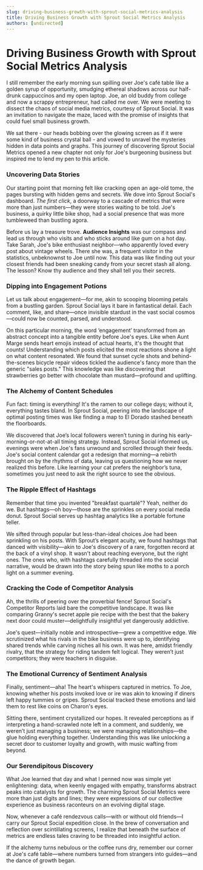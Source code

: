 ```yaml
---
slug: driving-business-growth-with-sprout-social-metrics-analysis
title: Driving Business Growth with Sprout Social Metrics Analysis
authors: [undirected]
---
```



# Driving Business Growth with Sprout Social Metrics Analysis

I still remember the early morning sun spilling over Joe's café table like a golden syrup of opportunity, smudging ethereal shadows across our half-drunk cappuccinos and my open laptop. Joe, an old buddy from college and now a scrappy entrepreneur, had called me over. We were meeting to dissect the chaos of social media metrics, courtesy of Sprout Social. It was an invitation to navigate the maze, laced with the promise of insights that could fuel small business growth. 

We sat there - our heads bobbing over the glowing screen as if it were some kind of business crystal ball - and vowed to unravel the mysteries hidden in data points and graphs. This journey of discovering Sprout Social Metrics opened a new chapter not only for Joe's burgeoning business but inspired me to lend my pen to this article. 

### Uncovering Data Stories

Our starting point that morning felt like cracking open an age-old tome, the pages bursting with hidden gems and secrets. We dove into Sprout Social's dashboard. *The first click*, a doorway to a cascade of metrics that were more than just numbers—they were stories waiting to be told. Joe's business, a quirky little bike shop, had a social presence that was more tumbleweed than bustling agora.

Before us lay a treasure trove. **Audience Insights** was our compass and lead us through who visits and who sticks around like gum on a hot day. Take Sarah, Joe's bike enthusiast neighbor—who apparently loved every post about vintage wheels. There she was, a frequent visitor in the statistics, unbeknownst to Joe until now. This data was like finding out your closest friends had been sneaking candy from your secret stash all along. The lesson? Know thy audience and they shall tell you their secrets. 

### Dipping into Engagement Potions

Let us talk about engagement—for me, akin to scooping blooming petals from a bustling garden. Sprout Social lays it bare in fantastical detail. Each comment, like, and share—once invisible stardust in the vast social cosmos—could now be counted, parsed, and understood.

On this particular morning, the word ‘engagement’ transformed from an abstract concept into a tangible entity before Joe's eyes. Like when Aunt Marge sends heart emojis instead of actual hearts, it's the thought that counts! Understanding which posts elicited the most reactions shone a light on what content resonated. We found that sunset cycle shots and behind-the-scenes bicycle repair videos tickled the audience's fancy more than the generic "sales posts." This knowledge was like discovering that strawberries go better with chocolate than mustard—profound and uplifting.

### The Alchemy of Content Schedules

Fun fact: timing is everything! It's the ramen to our college days; without it, everything tastes bland. In Sprout Social, peering into the landscape of optimal posting times was like finding a map to El Dorado stashed beneath the floorboards.

We discovered that Joe’s local followers weren’t tuning in during his early-morning-or-not-at-all timing strategy. Instead, Sprout Social informed us, evenings were when Joe's fans unwound and scrolled through their feeds. Joe's social content calendar got a redesign that morning—a rebirth brought on by the rhythms of data, leaving us questioning how we never realized this before. Like learning your cat prefers the neighbor’s tuna, sometimes you just need to ask the right source to see the obvious.

### The Ripple Effect of Hashtags

Remember that time you invented "breakfast quartalé"? Yeah, neither do we. But hashtags—oh boy—those are the sprinkles on every social media donut. Sprout Social serves up hashtag analytics like a portable fortune teller.

We sifted through popular but less-than-ideal choices Joe had been sprinkling on his posts. With Sprout’s elegant acuity, we found hashtags that danced with visibility—akin to Joe's discovery of a rare, forgotten record at the back of a vinyl shop. It wasn't about reaching everyone, but the right ones. The ones who, with hashtags carefully threaded into the social narrative, would be drawn into the story being spun like moths to a porch light on a summer evening.

### Cracking the Code of Competitor Analysis

Ah, the thrills of peering over the proverbial fence! Sprout Social's Competitor Reports laid bare the competitive landscape. It was like comparing Granny's secret apple pie recipe with the best that the bakery next door could muster—delightfully insightful yet dangerously addictive.

Joe's quest—initially noble and introspective—grew a competitive edge. We scrutinized what his rivals in the bike business were up to, identifying shared trends while carving niches all his own. It was here, amidst friendly rivalry, that the strategy for riding tandem felt logical. They weren’t just competitors; they were teachers in disguise.

### The Emotional Currency of Sentiment Analysis

Finally, sentiment—aha! The heart's whispers captured in metrics. To Joe, knowing whether his posts invoked love or ire was akin to knowing if diners left happy tummies or gripes. Sprout Social tracked these emotions and laid them to rest like coins on Charon's eyes.

Sitting there, sentiment crystallized our hopes. It revealed perceptions as if interpreting a hand-scrawled note left in a comment, and suddenly, we weren’t just managing a business; we were managing relationships—the glue holding everything together. Understanding this was like unlocking a secret door to customer loyalty and growth, with music wafting from beyond.

### Our Serendipitous Discovery

What Joe learned that day and what I penned now was simple yet enlightening: data, when keenly engaged with empathy, transforms abstract peaks into catalysts for growth. The charming Sprout Social Metrics were more than just digits and lines; they were expressions of our collective experience as business raconteurs on an evolving digital stage.

Now, whenever a café rendezvous calls—with or without old friends—I carry our Sprout Social expedition close. In the brew of conversation and reflection over scintillating screens, I realize that beneath the surface of metrics are endless tales craving to be threaded into insightful action.

If the alchemy turns nebulous or the coffee runs dry, remember our corner at Joe's café table—where numbers turned from strangers into guides—and the dance of growth began.